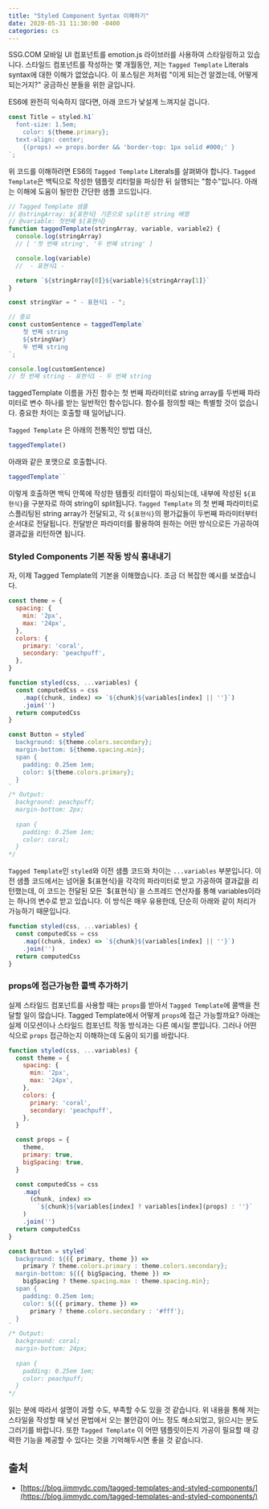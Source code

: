 ```yaml
---
title: "Styled Component Syntax 이해하기"
date: 2020-05-31 11:30:00 -0400
categories: cs
---
```

<style type="text/css">
@media (min-width: 64em) {
  .archive pre,
	.archive p {
		font-size: 0.84em;
	}
}
@media (min-width: 80em) {
  .archive pre,
	.archive p {
		font-size: 0.72em;
	}
}
</style>

SSG.COM 모바일 UI 컴포넌트를 emotion.js 라이브러를 사용하여 스타일링하고 있습니다. 스타일드 컴포넌트를 작성하는 몇 개월동안, 저는 `Tagged Template` Literals syntax에 대한 이해가 없었습니다. 이 포스팅은 저처럼 "이게 되는건 알겠는데, 어떻게 되는거지?" 궁금하신 분들을 위한 글입니다. 

ES6에 완전히 익숙하지 않다면, 아래 코드가 낯설게 느껴지실 겁니다.

```jsx
const Title = styled.h1`
  font-size: 1.5em;
	color: ${theme.primary};
  text-align: center;
	{(props) => props.border && 'border-top: 1px solid #000;' }
`;
```

위 코드를 이해하려면 ES6의  `Tagged Template` Literals를 살펴봐야 합니다. 
`Tagged Template`은 백틱으로 작성한 템플릿 리터럴을 파싱한 뒤 실행되는 "함수"입니다.
아래는 이해에 도움이 될만한 간단한 샘플 코드입니다.

```jsx
// Tagged Template 샘플
// @stringArray: ${표현식} 기준으로 split된 string 배열
// @variable: 첫번째 ${표현식}
function taggedTemplate(stringArray, variable, variable2) {
  console.log(stringArray)
  // [ '첫 번째 string', '두 번째 string' ]

  console.log(variable)
  //  - 표현식1 - 

  return `${stringArray[0]}${variable}${stringArray[1]}`
}

const stringVar = " - 표현식1 - ";

// 중요
const customSentence = taggedTemplate`
	첫 번째 string
	${stringVar} 
	두 번째 string
`;

console.log(customSentence)
// 첫 번째 string - 표현식1 - 두 번째 string
```

taggedTemplate 이름을 가진 함수는 첫 번째 파라미터로 string array를 두번째 파라미터로 변수 하나를 받는 일반적인 함수입니다. 함수를 정의할 때는 특별할 것이 없습니다. 중요한 차이는 호출할 때 일어납니다.

`Tagged Template` 은 아래의 전통적인 방법 대신,
```jsx
taggedTemplate()
```

아래와 같은 포맷으로 호출합니다.
```jsx
taggedTemplate``
```

이렇게 호출하면 백틱 안쪽에 작성한 템플릿 리터럴이 파싱되는데, 내부에 작성된 `${표현식}`을 구분자로 하여 string이 split됩니다.
`Tagged Template` 의 첫 번째 파라미터로 스플리팅된 string array가 전달되고,  각 `${표현식}`의 평가값들이 두번째 파라미터부터 순서대로 전달됩니다.
전달받은 파라미터를 활용하여 원하는 어떤 방식으로든 가공하여 결과값을 리턴하면 됩니다.

### Styled Components 기본 작동 방식 흉내내기

자, 이제 Tagged Template의 기본을 이해했습니다.
조금 더 복잡한 예시를 보겠습니다.

```jsx
const theme = {
  spacing: {
    min: '2px',
    max: '24px',
  },
  colors: {
    primary: 'coral',
    secondary: 'peachpuff',
  },
}

function styled(css, ...variables) {
  const computedCss = css
    .map((chunk, index) => `${chunk}${variables[index] || ''}`)
    .join('')
  return computedCss
}

const Button = styled`
  background: ${theme.colors.secondary};
  margin-bottom: ${theme.spacing.min};
  span {
    padding: 0.25em 1em;
    color: ${theme.colors.primary};
  }
`
/* Output:
  background: peachpuff; 
  margin-bottom: 2px; 
   
  span { 
    padding: 0.25em 1em; 
    color: coral; 
  } 
*/
```

`Tagged Template`인 `styled`와 이전 샘플 코드와 차이는 `...variables` 부분입니다.
이전 샘플 코드에서는 넘어올 ${표현식}을 각각의 파라미터로 받고 가공하여 결과값을 리턴했는데, 이 코드는 전달된 모든 `${표현식}`을 스프레드 연산자를 통해  variables이라는 하나의 변수로 받고 있습니다.
이 방식은 매우 유용한데, 단순히 아래와 같이 처리가 가능하기 때문입니다.

```jsx
function styled(css, ...variables) {
  const computedCss = css
    .map((chunk, index) => `${chunk}${variables[index] || ''}`)
    .join('')
  return computedCss
}
```

### props에 접근가능한 콜백 추가하기

실제 스타일드 컴포넌트를 사용할 때는 `props`를 받아서 `Tagged Template`에 콜백을 전달할 일이 많습니다. 
Tagged Template에서 어떻게 `props`에 접근 가능할까요?
아래는 실제 이모션이나 스타일드 컴포넌트 작동 방식과는 다른 예시일 뿐입니다. 
그러나 어떤식으로 `props` 접근하는지 이해하는데 도움이 되기를 바랍니다.

```jsx
function styled(css, ...variables) {
  const theme = {
    spacing: {
      min: '2px',
      max: '24px',
    },
    colors: {
      primary: 'coral',
      secondary: 'peachpuff',
    },
  }

  const props = {
    theme,
    primary: true,
    bigSpacing: true,
  }

  const computedCss = css
    .map(
      (chunk, index) =>
        `${chunk}${variables[index] ? variables[index](props) : ''}`
    )
    .join('')
  return computedCss
}

const Button = styled`
  background: ${({ primary, theme }) =>
    primary ? theme.colors.primary : theme.colors.secondary};
  margin-bottom: ${({ bigSpacing, theme }) =>
    bigSpacing ? theme.spacing.max : theme.spacing.min};
  span {
    padding: 0.25em 1em;
    color: ${({ primary, theme }) =>
      primary ? theme.colors.secondary : '#fff'};
  }
`
/* Output:
  background: coral; 
  margin-bottom: 24px; 
 
  span { 
    padding: 0.25em 1em; 
    color: peachpuff; 
  } 
*/
```

읽는 분에 따라서 설명이 과할 수도, 부족할 수도 있을 것 같습니다.
위 내용을 통해 저는 스타일을 작성할 때 낯선 문법에서 오는 불안감이 어느 정도 해소되었고, 읽으시는 분도 그러기를 바랍니다. 또한 `Tagged Template` 이 어떤 템플릿이든지 가공이 필요할 때 강력한 기능을 제공할 수 있다는 것을 기억해두시면 좋을 것 같습니다.

## 출처

- [https://blog.jimmydc.com/tagged-templates-and-styled-components/](https://blog.jimmydc.com/tagged-templates-and-styled-components/)